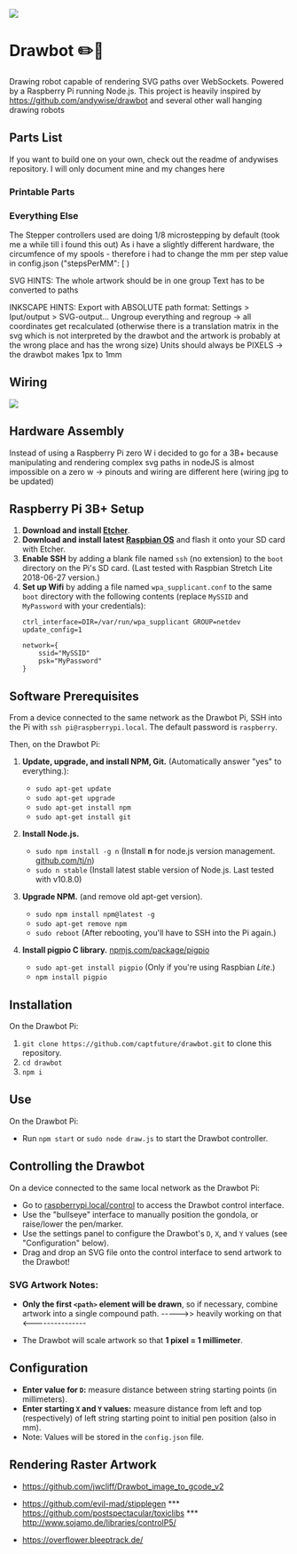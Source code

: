 ![](drawbot.gif)

# Drawbot ✏️🤖

Drawing robot capable of rendering SVG paths over WebSockets. Powered by a Raspberry Pi running Node.js.
This project is heavily inspired by https://github.com/andywise/drawbot and several other wall hanging drawing robots

## Parts List
If you want to build one on your own, check out the readme of andywises repository. I will only document mine and my changes here

### Printable Parts

### Everything Else
The Stepper controllers used are doing 1/8 microstepping by default (took me a while till i found this out)
As i have a slightly different hardware, the circumfence of my spools - therefore i had to change the mm per step value in config.json  ("stepsPerMM": [ )

SVG HINTS:
The whole artwork should be in one group
Text has to be converted to paths

INKSCAPE HINTS:
Export with ABSOLUTE path format: Settings > Iput/output > SVG-output...
Ungroup everything and regroup -> all coordinates get recalculated (otherwise there is a translation matrix in the svg which is not interpreted by the drawbot and the artwork is probably at the wrong place and has the wrong size)
Units should always be PIXELS -> the drawbot makes 1px to 1mm

## Wiring

![](wiring/drawbot_wiring.jpg)

## Hardware Assembly

Instead of using a Raspberry Pi zero W i decided to go for a 3B+ because manipulating and rendering complex svg paths in nodeJS is almost impossible on a zero w
-> pinouts and wiring are different here (wiring jpg to be updated)

## Raspberry Pi 3B+ Setup
1. **Download and install [Etcher](https://etcher.io/)**.
2. **Download and install latest [Raspbian OS](https://www.raspberrypi.org/downloads/raspbian/)** and flash it onto your SD card with Etcher.
3. **Enable SSH** by adding a blank file named `ssh` (no extension) to the `boot` directory on the Pi's SD card. (Last tested with Raspbian Stretch Lite 2018-06-27 version.)
4. **Set up Wifi** by adding a file named `wpa_supplicant.conf` to the same `boot` directory with the following contents (replace `MySSID` and `MyPassword` with your credentials):  
	```
	ctrl_interface=DIR=/var/run/wpa_supplicant GROUP=netdev
	update_config=1
		
	network={ 
		ssid="MySSID" 
		psk="MyPassword" 
	}
	```

## Software Prerequisites
From a device connected to the same network as the Drawbot Pi, SSH into the Pi with `ssh pi@raspberrypi.local`. The default password is `raspberry`.

Then, on the Drawbot Pi:

1. **Update, upgrade, and install NPM, Git.** (Automatically answer "yes" to everything.):
	* `sudo apt-get update`
	* `sudo apt-get upgrade`
	* `sudo apt-get install npm`
	* `sudo apt-get install git`

2. **Install Node.js.**
	* `sudo npm install -g n` (Install **n** for node.js version management. [github.com/tj/n](https://github.com/tj/n))
	* `sudo n stable` (Install latest stable version of Node.js. Last tested with v10.8.0)

3. **Upgrade NPM.** (and remove old apt-get version).
	* `sudo npm install npm@latest -g`
	* `sudo apt-get remove npm`
	* `sudo reboot` (After rebooting, you'll have to SSH into the Pi again.)

4. **Install pigpio C library.** [npmjs.com/package/pigpio](https://www.npmjs.com/package/pigpio)
	* `sudo apt-get install pigpio` (Only if you're using Raspbian *Lite*.)
	* `npm install pigpio`

## Installation
On the Drawbot Pi:

1. `git clone https://github.com/captfuture/drawbot.git` to clone this repository.
2. `cd drawbot`
3. `npm i`

## Use
On the Drawbot Pi:

* Run `npm start` or `sudo node draw.js` to start the Drawbot controller.

## Controlling the Drawbot
On a device connected to the same local network as the Drawbot Pi:

* Go to [raspberrypi.local/control](http://raspberrypi.local/control) to access the Drawbot control interface.
* Use the "bullseye" interface to manually position the gondola, or raise/lower the pen/marker.
* Use the settings panel to configure the Drawbot's `D`, `X`, and `Y` values (see "Configuration" below).
* Drag and drop an SVG file onto the control interface to send artwork to the Drawbot!

### SVG Artwork Notes:
* **Only the first `<path>` element will be drawn**, so if necessary, combine artwork into a single compound path.
----->> heavily working on that <---------------

* The Drawbot will scale artwork so that **1 pixel = 1 millimeter**.

## Configuration
* **Enter value for `D`:** measure distance between string starting points (in millimeters).
* **Enter starting `X` and `Y` values:** measure distance from left and top (respectively) of left string starting point to initial pen position (also in mm).
* Note: Values will be stored in the `config.json` file.

## Rendering Raster Artwork 
* https://github.com/jwcliff/Drawbot_image_to_gcode_v2
* https://github.com/evil-mad/stipplegen 
*** https://github.com/postspectacular/toxiclibs
*** http://www.sojamo.de/libraries/controlP5/

* https://overflower.bleeptrack.de/

